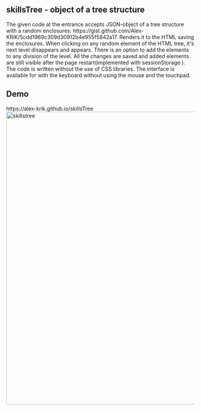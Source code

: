 <h2>skillsTree - object of a tree structure</h2>
The given code at the entrance accepts JSON-object of a tree structure with а random enclosures: https://gist.github.com/Alex-KRiK/5cdd1969c309d30912b4e955f5842a17. Renders it to the HTML saving the enclosures. When clicking on any random element of the HTML tree, it's next level disappears and appears. There is an option to add the elements to any division of the level. All the changes are saved and added elements are still visible after the page restart(implemented with sessionStorage ). The code is written without the use of CSS libraries. The interface is available for with the keyboard without using the mouse and the touchpad.

<h2>Demo</h2>
https://alex-krik.github.io/skillsTree

<img width="782" alt="skillstree" src="https://user-images.githubusercontent.com/26335532/35010138-9549155e-fb0a-11e7-8f7e-cfaa437a4f54.png">
